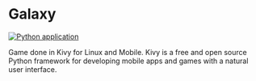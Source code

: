 # Galaxy

[![Python application](https://github.com/milliorn/Galaxy/actions/workflows/python-app.yml/badge.svg)](https://github.com/milliorn/Galaxy/actions/workflows/python-app.yml)

Game done in Kivy for Linux and Mobile. Kivy is a free and open source Python framework for developing mobile apps and games with a natural user interface.
